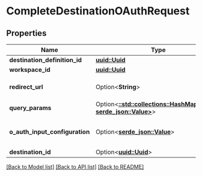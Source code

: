# CompleteDestinationOAuthRequest

## Properties

Name | Type | Description | Notes
------------ | ------------- | ------------- | -------------
**destination_definition_id** | [**uuid::Uuid**](uuid::Uuid.md) |  | 
**workspace_id** | [**uuid::Uuid**](uuid::Uuid.md) |  | 
**redirect_url** | Option<**String**> | When completing OAuth flow to gain an access token, some API sometimes requires to verify that the app re-send the redirectUrl that was used when consent was given. | [optional]
**query_params** | Option<[**::std::collections::HashMap<String, serde_json::Value>**](serde_json::Value.md)> | The query parameters present in the redirect URL after a user granted consent e.g auth code | [optional]
**o_auth_input_configuration** | Option<[**serde_json::Value**](.md)> | The values required to configure OAuth flows. The schema for this must match the `OAuthConfigSpecification.oauthUserInputFromConnectorConfigSpecification` schema. | [optional]
**destination_id** | Option<[**uuid::Uuid**](uuid::Uuid.md)> |  | [optional]

[[Back to Model list]](../README.md#documentation-for-models) [[Back to API list]](../README.md#documentation-for-api-endpoints) [[Back to README]](../README.md)


